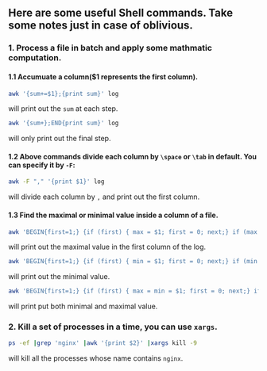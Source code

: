 ## Here are some useful Shell commands. Take some notes just in case of oblivious. 
### 1. Process a file in batch and apply some mathmatic computation.
#### 1.1 Accumuate a column($1 represents the first column).
```bash
awk '{sum+=$1};{print sum}' log 
 ```
 will print out the `sum` at each step.

```bash
awk '{sum+};END{print sum}' log
```
will only print out the final step.


#### 1.2 Above commands divide each column by `\space` or `\tab` in default. You can specify it by `-F`:
```bash
awk -F "," '{print $1}' log 
```
will divide each column by `,` and print out the first column.

#### 1.3 Find the maximal or minimal value inside a column of a file.
```bash
awk 'BEGIN{first=1;} {if (first) { max = $1; first = 0; next;} if (max < $1) max=$1;} END {print max}' log
```
will print out the maximal value in the first column of the log.

```bash
awk 'BEGIN{first=1;} {if (first) { min = $1; first = 0; next;} if (min > $1) min=$1;} END {print min}' log
```
will print out the minimal value.

```bash
awk 'BEGIN{first=1;} {if (first) { max = min = $1; first = 0; next;} if (max < $1) max=$1; if (min > $2) min=$2; } END { print min,max}' log
```
will print put both minimal and maximal value.

### 2. Kill a set of processes in a time, you can use `xargs`.
```bash
ps -ef |grep 'nginx' |awk '{print $2}' |xargs kill -9
```
will kill all the processes whose name contains `nginx`.
